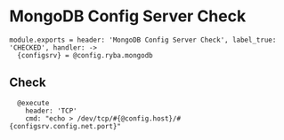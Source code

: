 
# MongoDB Config Server Check

    module.exports = header: 'MongoDB Config Server Check', label_true: 'CHECKED', handler: ->
      {configsrv} = @config.ryba.mongodb

## Check

      @execute
        header: 'TCP'
        cmd: "echo > /dev/tcp/#{@config.host}/#{configsrv.config.net.port}"
